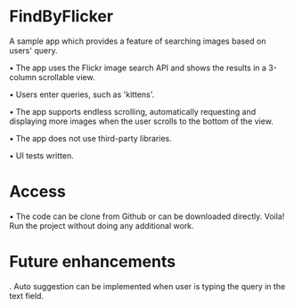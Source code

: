 # FindByFlicker

A sample app which provides a feature of searching images based on users' query.

• The app uses the Flickr image search API and shows the results in a 3-column scrollable view.

• Users enter queries, such as 'kittens'.

• The app supports endless scrolling, automatically requesting and displaying
more images when the user scrolls to the bottom of the view.

• The app does not use third-party libraries.

• UI tests written.


# Access

• The code can be clone from Github or can be downloaded directly. Voila! Run the project without doing any additional work.

# Future enhancements

. Auto suggestion can be implemented when user is typing the query in the text field.
